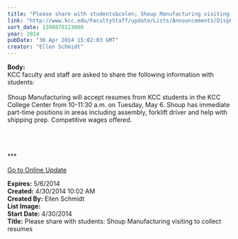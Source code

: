 ```yaml
---
title: "Please share with students&colon; Shoup Manufacturing visiting to collect resumes"
link: "http://www.kcc.edu/FacultyStaff/update/Lists/Announcements/DispForm.aspx?ID=1501"
sort_date: 1398870123000
year: 2014
pubDate: "30 Apr 2014 15:02:03 GMT"
creator: "Ellen Schmidt"
---
```


<div><b>Body:</b> <div class="ExternalClassBD95832284C746C284F13AADB6C7C2D3">
<div>KCC faculty and staff are asked to share the following information with students:</div>
<div> </div>
<div>Shoup Manufacturing will accept resumes from KCC students in the KCC College Center from 10-11:30 a.m. on Tuesday, May 6. Shoup has immediate part-time positions in areas including assembly, forklift driver and help with shipping prep. Competitive wages offered.</div>
<div> </div>
<div> </div>
<div> </div>
<div>
<p>***</p>
<p><a href="/FacultyStaff/update/Pages/dailyupdate.aspx">Go to Online Update</a></p>
<p></p></div></div></div>
<div><b>Expires:</b> 5/6/2014</div>
<div><b>Created:</b> 4/30/2014 10:02 AM</div>
<div><b>Created By:</b> Ellen Schmidt</div>
<div><b>List Image:</b> <a href="http://www.kcc.edu/SiteCollectionImages/ShoupLogo_Color.jpg"></a></div>
<div><b>Start Date:</b> 4/30/2014</div>
<div><b>Title:</b> Please share with students: Shoup Manufacturing visiting to collect resumes</div>
